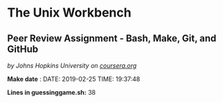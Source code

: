 # The Unix Workbench
## Peer Review Assignment - Bash, Make, Git, and GitHub
*by Johns Hopkins University on [coursera.org](https://www.coursera.org/)*
 
**Make date** :
DATE: 2019-02-25 TIME: 19:37:48
 
**Lines in guessinggame.sh:**
38

